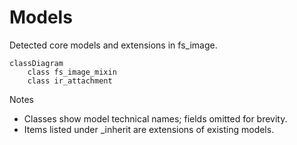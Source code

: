 # Models

Detected core models and extensions in fs_image.

```mermaid
classDiagram
    class fs_image_mixin
    class ir_attachment
```

Notes
- Classes show model technical names; fields omitted for brevity.
- Items listed under _inherit are extensions of existing models.
